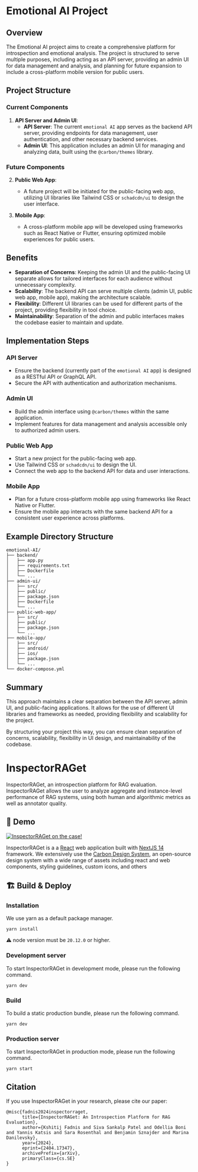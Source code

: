

# Emotional AI Project

## Overview

The Emotional AI project aims to create a comprehensive platform for introspection and emotional analysis. The project is structured to serve multiple purposes, including acting as an API server, providing an admin UI for data management and analysis, and planning for future expansion to include a cross-platform mobile version for public users.

## Project Structure

### Current Components

1. **API Server and Admin UI**:
   - **API Server**: The current `emotional AI` app serves as the backend API server, providing endpoints for data management, user authentication, and other necessary backend services.
   - **Admin UI**: This application includes an admin UI for managing and analyzing data, built using the `@carbon/themes` library.

### Future Components

2. **Public Web App**:
   - A future project will be initiated for the public-facing web app, utilizing UI libraries like Tailwind CSS or `schadcdn/ui` to design the user interface.
   
3. **Mobile App**:
   - A cross-platform mobile app will be developed using frameworks such as React Native or Flutter, ensuring optimized mobile experiences for public users.

## Benefits

- **Separation of Concerns**: Keeping the admin UI and the public-facing UI separate allows for tailored interfaces for each audience without unnecessary complexity.
- **Scalability**: The backend API can serve multiple clients (admin UI, public web app, mobile app), making the architecture scalable.
- **Flexibility**: Different UI libraries can be used for different parts of the project, providing flexibility in tool choice.
- **Maintainability**: Separation of the admin and public interfaces makes the codebase easier to maintain and update.

## Implementation Steps

### API Server

- Ensure the backend (currently part of the `emotional AI` app) is designed as a RESTful API or GraphQL API.
- Secure the API with authentication and authorization mechanisms.

### Admin UI

- Build the admin interface using `@carbon/themes` within the same application.
- Implement features for data management and analysis accessible only to authorized admin users.

### Public Web App

- Start a new project for the public-facing web app.
- Use Tailwind CSS or `schadcdn/ui` to design the UI.
- Connect the web app to the backend API for data and user interactions.

### Mobile App

- Plan for a future cross-platform mobile app using frameworks like React Native or Flutter.
- Ensure the mobile app interacts with the same backend API for a consistent user experience across platforms.

## Example Directory Structure

```plaintext
emotional-AI/
├── backend/
│   ├── app.py
│   ├── requirements.txt
│   ├── Dockerfile
│   └── ...
├── admin-ui/
│   ├── src/
│   ├── public/
│   ├── package.json
│   ├── Dockerfile
│   └── ...
├── public-web-app/
│   ├── src/
│   ├── public/
│   ├── package.json
│   └── ...
├── mobile-app/
│   ├── src/
│   ├── android/
│   ├── ios/
│   ├── package.json
│   └── ...
└── docker-compose.yml
```

## Summary

This approach maintains a clear separation between the API server, admin UI, and public-facing applications. It allows for the use of different UI libraries and frameworks as needed, providing flexibility and scalability for the project.

By structuring your project this way, you can ensure clean separation of concerns, scalability, flexibility in UI design, and maintainability of the codebase.


# InspectorRAGet

InspectorRAGet, an introspection platform for RAG evaluation. InspectorRAGet allows the user to analyze aggregate and instance-level performance of RAG systems, using both human and algorithmic metrics as well as annotator quality.

## 🎥 Demo
[![InspectorRAGet on the case!](https://img.youtube.com/vi/MJhe8QIXcEc/0.jpg)](https://www.youtube.com/watch?v=MJhe8QIXcEc)

InspectorRAGet is a a [React](https://react.dev/) web application built with [NextJS 14](https://nextjs.org/) framework. We extensively use the [Carbon Design System](https://carbondesignsystem.com/), an open-source design system with a wide range of assets including react and web components, styling guidelines,
custom icons, and others

## 🏗️ Build & Deploy
### Installation
We use yarn as a default package manager. 

```shell
yarn install
```
⚠️ node version must be `20.12.0` or higher.

### Development server
To start InspectorRAGet in development mode, please run the following command.

```shell
yarn dev
```

### Build
To build a static production bundle, please run the following command.
```shell
yarn dev
```

### Production server
To start InspectorRAGet in production mode, please run the following command.
```shell
yarn start
```

## Citation
If you use InspectorRAGet in your research, please cite our paper:

```
@misc{fadnis2024inspectorraget,
      title={InspectorRAGet: An Introspection Platform for RAG Evaluation}, 
      author={Kshitij Fadnis and Siva Sankalp Patel and Odellia Boni and Yannis Katsis and Sara Rosenthal and Benjamin Sznajder and Marina Danilevsky},
      year={2024},
      eprint={2404.17347},
      archivePrefix={arXiv},
      primaryClass={cs.SE}
}
```
